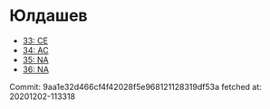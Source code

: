 # Юлдашев
- [33: CE](33.md)
- [34: AC](34.md)
- [35: NA](35.md)
- [36: NA](36.md)

Commit: 9aa1e32d466cf4f42028f5e968121128319df53a
 fetched at: 20201202-113318
